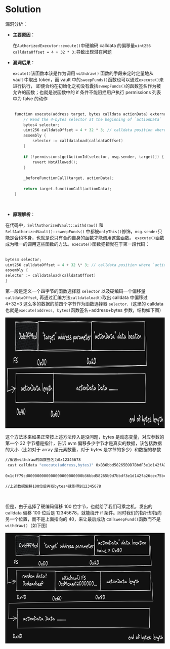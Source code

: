 # Solution

漏洞分析：

- **主要原因**：

  在`AuthorizedExecutor::excute()`中硬编码 calldata 的偏移量`uint256 calldataOffset = 4 + 32 * 3;`导致出现潜在问题

- **漏洞后果**：

  `excute()`该函数本该是作为调用 `withdraw()` 函数的手段来定时定量地从 vault 中取出 token，而 vault 中的`sweepFunds()`函数也可以通过`execute()`来进行执行，
  即便合约在初始化之初没有囊括`sweepFunds()`的函数签名作为被允许的函数；也就是说函数中的 if 条件不能阻拦用户执行 permissions 列表中为 false 的动作

```c++

    function execute(address target, bytes calldata actionData) external nonReentrant returns (bytes memory) {
        // Read the 4-bytes selector at the beginning of `actionData`
        bytes4 selector;
        uint256 calldataOffset = 4 + 32 * 3; // calldata position where `actionData` begins
        assembly {
            selector := calldataload(calldataOffset)
        }

        if (!permissions[getActionId(selector, msg.sender, target)]) {
            revert NotAllowed();
        }

        _beforeFunctionCall(target, actionData);

        return target.functionCall(actionData);
    }

```

<br/>

- **原理解析**：

在代码中，`SelfAuthorizedVault::withdraw()` 和 `SelfAuthorizedVault()::sweepFunds()` 中都被`onlyThis()`修饰，`msg.sender`只能是合约本身，也就是说只有合约自身的函数才能调用这些函数。
`execute()`函数成为唯一的调用这些函数的方法。`execute()`函数犯错就在于第一段代码：

```c++

bytes4 selector;
uint256 calldataOffset = 4 + 32 \* 3; // calldata position where `actionData` begins
assembly {
selector := calldataload(calldataOffset)
}

```

第一段是定义一个四字节的函数选择器 `selector` 以及硬编码一个偏移量 `calldataOffset`, 再通过汇编方法`calldataload()`取出 calldata 中偏移过 4+32\*3 这么多的数据的前四个字节作为函数选择器 `selector`.（这里的 calldata 也就是`execute(address, bytes)`函数签名+address+bytes 参数，结构如下图）

<p align="center">
<img src="image.png" alt="alt text" width="850" height="350"/>
</p>

这个方法本来如果正常按上述方法传入是没问题，bytes 是动态变量，对应参数的第一个 32 字节槽是指针，告诉 evm 偏移多少字节才是真实的数据，该包括数据的大小（比如对于 array 是元素数量，对于 bytes 是字节的多少）和数据的参数

```bash
//假设withdraw的函数签名为0x12345678
 cast calldata "execute(address,bytes)" 0xB36bbd58265B9D7BbdF3e1d142fA26CEc75BC073  0x1234678d58265B9D7BbdF3e1d142fA26CEc75BC123

0x1cff79cd000000000000000000000000b36bbd58265b9d7bbdf3e1d142fa26cec75bc073000000000000000000000000000000000000000000000000000000000000004000000000000000000000000000000000000000000000000000000000000000151234678d58265b9d7bbdf3e1d142fa26cec75bc1230000000000000000000000

//上述数据偏移100位后再取bytes4就能得到12345678
```

<br/>

但是，由于选择了硬编码偏移 100 位字节，也就给了我们可乘之机，发出的 calldata 偏移 100 位后是 12345678，就能绕开 if 条件。同时我们的指针却指向另一个位置，而不是上面指向的 40，来让最后成功 call`sweepFund()`函数而不是`withdraw()`（如下图）

<p align="center">
<img src="image-1.png" alt="alt text" width="700" height="350"/>
</p>

